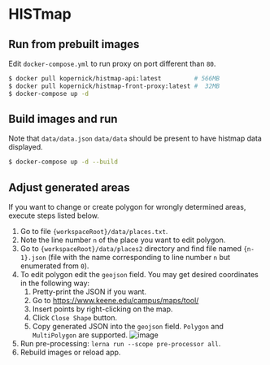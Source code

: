 # HISTmap

## Run from prebuilt images

Edit `docker-compose.yml` to run proxy on port different than `80`.

```sh
$ docker pull kopernick/histmap-api:latest         # 566MB
$ docker pull kopernick/histmap-front-proxy:latest #  32MB
$ docker-compose up -d
```
## Build images and run

Note that `data/data.json` `data/data` should be present to have histmap data displayed.

```sh 
$ docker-compose up -d --build
```

## Adjust generated areas
  
  If you want to change or create polygon for wrongly determined areas, execute steps listed below.
  
  1. Go to file `{workspaceRoot}/data/places.txt`.
  2. Note the line number `n` of the place you want to edit polygon.
  3. Go to `{workspaceRoot}/data/places2` directory and find file named `{n-1}.json` (file with the name corresponding to line number `n` but enumerated from `0`).
  4. To edit polygon edit the `geojson` field. You may get desired coordinates in the following way:
     1. Pretty-print the JSON if you want.
     2. Go to https://www.keene.edu/campus/maps/tool/
     3. Insert points by right-clicking on the map.
     4. Click `Close Shape` button.
     5. Copy generated JSON into the `geojson` field. `Polygon` and `MultiPolygon` are supported.
     ![image](https://user-images.githubusercontent.com/28621467/151938412-70e9ab83-56d6-4a03-9632-986729ae8f6a.png)
  5. Run pre-processing: `lerna run --scope pre-processor all`.
  6. Rebuild images or reload app.
